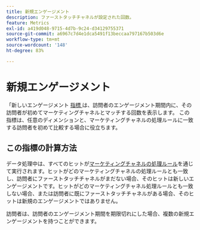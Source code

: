 ```yaml
---
title: 新規エンゲージメント
description: ファーストタッチチャネルが設定された回数。
feature: Metrics
exl-id: a419d048-9715-4d7b-9c24-d34129755371
source-git-commit: a6967c7d4e1dca5491f13beccaa797167b503d6e
workflow-type: tm+mt
source-wordcount: '148'
ht-degree: 83%

---
```


# 新規エンゲージメント

「新しいエンゲージメント [ 指標 ](overview.md) は、訪問者のエンゲージメント期間内に、その訪問者が初めてマーケティングチャネルとマッチする回数を表示します。 この指標は、任意のディメンションと、マーケティングチャネルの処理ルールに一致する訪問者を初めて比較する場合に役立ちます。

## この指標の計算方法

データ処理中は、すべてのヒットが[マーケティングチャネルの処理ルール](/help/admin/tools/manage-rs/edit-settings/marketing-channels/c-rules.md)を通じて実行されます。ヒットがどのマーケティングチャネルの処理ルールとも一致し、訪問者にファーストタッチチャネルがまだない場合、そのヒットは新しいエンゲージメントです。ヒットがどのマーケティングチャネル処理ルールとも一致しない場合、または訪問者に既にファーストタッチチャネルがある場合、そのヒットは新規のエンゲージメントではありません。

訪問者は、訪問者のエンゲージメント期間を期限切れにした場合、複数の新規エンゲージメントを持つことができます。
